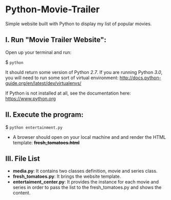 # Python-Movie-Trailer
Simple website built with Python to display my list of popular movies. 

I. Run "Movie Trailer Website":
-------------------------------

Open up your terminal and run:

$ `python`

It should return some version of Python *2.7*. If you are running Python *3.0*, you will need to run some sort of virtual environment: http://docs.python-guide.org/en/latest/dev/virtualenvs/

If Python is not installed at all, see the documentation here: https://www.python.org


II. Execute the program:
------------------------
$ `python entertainment.py`

- A browser should open on your local machine and and render the HTML template: ~~__fresh_tomatoes.html__~~


III. File List
--------------
 - **media.py**: It contains two classes definition, movie and series class.
 - **fresh_tomatoes.py**: It brings the website template.
 - **entertaiment_center.py**: It provides the instance for each movie and series in order to pass the list to the fresh_tomatoes.py and shows the content.
  
